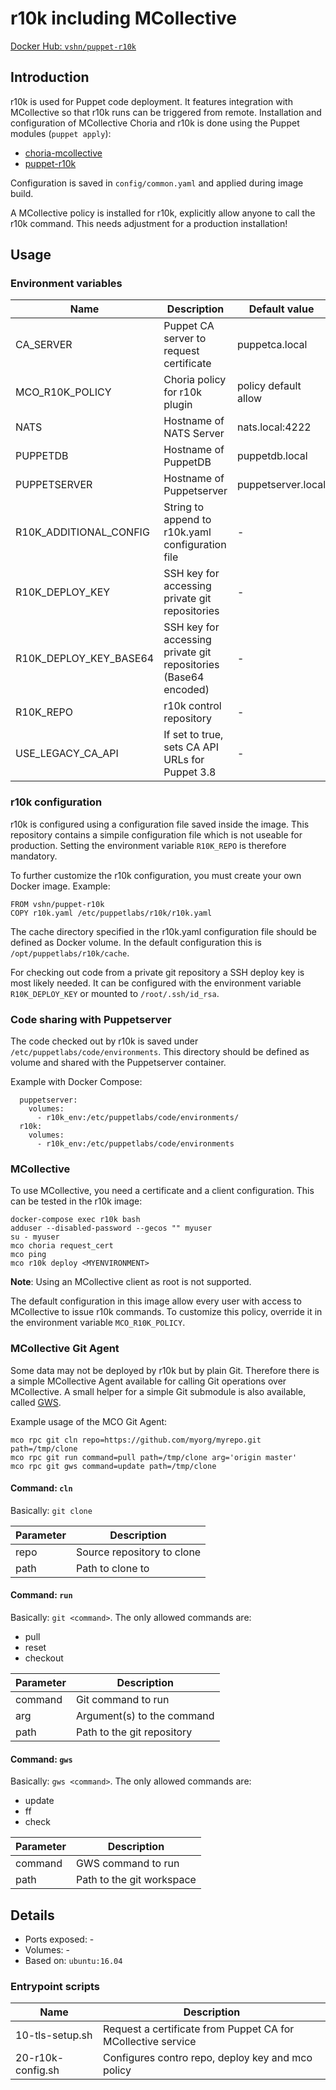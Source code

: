 # r10k including MCollective

[Docker Hub: `vshn/puppet-r10k`](https://hub.docker.com/r/vshn/puppet-r10k/)

## Introduction

r10k is used for Puppet code deployment. It features integration with MCollective so that
r10k runs can be triggered from remote.
Installation and configuration of MCollective Choria and r10k is done using the
Puppet modules (`puppet apply`):

* [choria-mcollective](https://forge.puppet.com/choria/mcollective)
* [puppet-r10k](https://forge.puppet.com/puppet/r10k)

Configuration is saved in `config/common.yaml` and applied during image build.

A MCollective policy is installed for r10k, explicitly allow anyone to call the r10k
command. This needs adjustment for a production installation!

## Usage

### Environment variables

| Name                   | Description                                                     | Default value        |
| ----                   | -----------                                                     | -------------        |
| CA_SERVER              | Puppet CA server to request certificate                         | puppetca.local       |
| MCO_R10K_POLICY        | Choria policy for r10k plugin                                   | policy default allow |
| NATS                   | Hostname of NATS Server                                         | nats.local:4222      |
| PUPPETDB               | Hostname of PuppetDB                                            | puppetdb.local       |
| PUPPETSERVER           | Hostname of Puppetserver                                        | puppetserver.local   |
| R10K_ADDITIONAL_CONFIG | String to append to r10k.yaml configuration file                | -                    |
| R10K_DEPLOY_KEY        | SSH key for accessing private git repositories                  | -                    |
| R10K_DEPLOY_KEY_BASE64 | SSH key for accessing private git repositories (Base64 encoded) | -                    |
| R10K_REPO              | r10k control repository                                         | -                    |
| USE_LEGACY_CA_API      | If set to true, sets CA API URLs for Puppet 3.8                 | -                    |

### r10k configuration

r10k is configured using a configuration file saved inside the image. This repository
contains a simpile configuration file which is not useable for production. Setting the
environment variable `R10K_REPO` is therefore mandatory.

To further customize the r10k configuration, you must create your own Docker image.
Example:

```
FROM vshn/puppet-r10k
COPY r10k.yaml /etc/puppetlabs/r10k/r10k.yaml
```

The cache directory specified in the r10k.yaml configuration file should be defined
as Docker volume. In the default configuration this is `/opt/puppetlabs/r10k/cache`.

For checking out code from a private git repository a SSH deploy key is most likely
needed. It can be configured with the environment variable `R10K_DEPLOY_KEY` or
mounted to `/root/.ssh/id_rsa`.

### Code sharing with Puppetserver

The code checked out by r10k is saved under `/etc/puppetlabs/code/environments`. This
directory should be defined as volume and shared with the Puppetserver container.

Example with Docker Compose:

```
  puppetserver:
    volumes:
      - r10k_env:/etc/puppetlabs/code/environments/
  r10k:
    volumes:
      - r10k_env:/etc/puppetlabs/code/environments
```

### MCollective

To use MCollective, you need a certificate and a client configuration. This can be tested
in the r10k image:

```
docker-compose exec r10k bash
adduser --disabled-password --gecos "" myuser
su - myuser
mco choria request_cert
mco ping
mco r10k deploy <MYENVIRONMENT>
```

**Note**: Using an MCollective client as root is not supported.

The default configuration in this image allow every user with access to MCollective
to issue r10k commands. To customize this policy, override it in the environment
variable `MCO_R10K_POLICY`.

### MCollective Git Agent

Some data may not be deployed by r10k but by plain Git. Therefore there is a simple
MCollective Agent available for calling Git operations over MCollective. A small
helper for a simple Git submodule is also available, called [GWS](https://streakycobra.github.io/gws/).

Example usage of the MCO Git Agent:

```
mco rpc git cln repo=https://github.com/myorg/myrepo.git path=/tmp/clone
mco rpc git run command=pull path=/tmp/clone arg='origin master'
mco rpc git gws command=update path=/tmp/clone
```

#### Command: `cln`

Basically: `git clone`

| Parameter | Description                |
| --------- | -----------                |
| repo      | Source repository to clone |
| path      | Path to clone to           |

#### Command: `run`

Basically: `git <command>`. The only allowed commands are:

* pull
* reset
* checkout

| Parameter | Description                |
| --------- | -----------                |
| command   | Git command to run         |
| arg       | Argument(s) to the command |
| path      | Path to the git repository |

#### Command: `gws`

Basically: `gws <command>`. The only allowed commands are:

* update
* ff
* check

| Parameter | Description               |
| --------- | -----------               |
| command   | GWS command to run        |
| path      | Path to the git workspace |

## Details

* Ports exposed: -
* Volumes: -
* Based on: `ubuntu:16.04`

### Entrypoint scripts

| Name              | Description                                                  |
| ----              | -----------                                                  |
| 10-tls-setup.sh   | Request a certificate from Puppet CA for MCollective service |
| 20-r10k-config.sh | Configures contro repo, deploy key and mco policy            |

